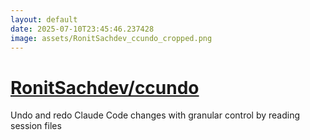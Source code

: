 ```yaml
---
layout: default
date: 2025-07-10T23:45:46.237428
image: assets/RonitSachdev_ccundo_cropped.png
---
```


# [RonitSachdev/ccundo](https://github.com/RonitSachdev/ccundo)

Undo and redo Claude Code changes with granular control by reading session files
